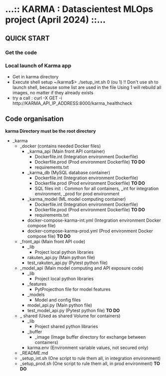 # ...:: KARMA : Datascientest MLOps project (April 2024) ::...

## QUICK START

### Get the code

### Local launch of Karma app
- Get in karma directory
- Execute shell setup ~/karma$> ./setup_int.sh 0 (ou 1) !! Don't use sh to launch shell, because some list are used in the file
Using 1 will rebuild all images, no matter if they already exists
- try a call : curl -X GET -i http://KARMA_API_IP_ADDRESS:8000/karma_healthcheck

## Code organisation

**karma Directory must be the root directory**

- _karma  
    - _docker (contains needed Docker files)  
        - _karma_api (Main front API container)  
            - Dockerfile.int (Integration environment Dockerfile)  
            - Dockerfile.prod (Prod environment Dockerfile) **TO DO**  
            - requirements.txt  
        - _karma_db (MySQL database container)  
            - Dockerfile.int (Integration environment Dockerfile)  
            - Dockerfile.prod (Prod environment Dockerfile) **TO DO**  
            - SQL files init : Common for all containers, _int for integration environment, _prod for prod environment  
        - _karma_model (ML model computing container)  
            - Dockerfile.int (Integration environment Dockerfile)  
            - Dockerfile.prod (Prod environment Dockerfile) **TO DO**  
            - requirements.txt  
        - docker-compose-karma-int.yml (Integration environment Docker compose file)  
        - docker-compose-karma-prod.yml (Prod environment Docker compose file) **TO DO**  
    - _front_api (Main front API code)  
        - _lib  
            - Project local python libraries  
        - rakuten_api.py (Main python file)  
        - test_rakuten_api.py (Pytest python file)  
    - _model_api (Main model computing and API exposure code)  
        - _lib  
            - Project local python libraries  
        - _features  
            - PytProjecthon file for model features  
        - _models  
            - Model and config files  
        - model_api.py (Main python file)  
        - test_model_api.py (Pytest python file) **TO DO**  
    - _ shared (Used as shared Volume for containers)  
        - _lib   
            - Project shared python libraries  
        - _buffer  
            - _image (Image buffer directory for exchange between containers)  
        - karma.env (Environment variable values, not secured only)  
    - _README.md   
    - _setup_int.sh (One script to rule them all, in integration environment)  
    - _setup_prod.sh (One script to rule them all, in prod environment) **TO DO**  

